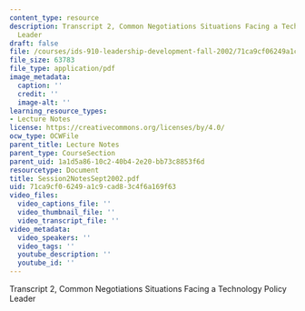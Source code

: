 ```yaml
---
content_type: resource
description: Transcript 2, Common Negotiations Situations Facing a Technology Policy
  Leader
draft: false
file: /courses/ids-910-leadership-development-fall-2002/71ca9cf06249a1c9cad83c4f6a169f63_session2notestranssept292002.pdf
file_size: 63783
file_type: application/pdf
image_metadata:
  caption: ''
  credit: ''
  image-alt: ''
learning_resource_types:
- Lecture Notes
license: https://creativecommons.org/licenses/by/4.0/
ocw_type: OCWFile
parent_title: Lecture Notes
parent_type: CourseSection
parent_uid: 1a1d5a86-10c2-40b4-2e20-bb73c8853f6d
resourcetype: Document
title: Session2NotesSept2002.pdf
uid: 71ca9cf0-6249-a1c9-cad8-3c4f6a169f63
video_files:
  video_captions_file: ''
  video_thumbnail_file: ''
  video_transcript_file: ''
video_metadata:
  video_speakers: ''
  video_tags: ''
  youtube_description: ''
  youtube_id: ''
---
```

Transcript 2, Common Negotiations Situations Facing a Technology Policy Leader